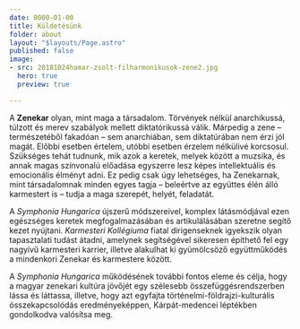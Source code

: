 ```yaml
---
date: 0000-01-00
title: Küldetésünk
folder: about
layout: "$layouts/Page.astro"
published: false
image:
- src: 20181024hamar-zsolt-filharmonikusok-zene2.jpg
  hero: true
  preview: true

---
```

A **Zenekar** olyan, mint maga a társadalom. Törvények nélkül anarchikussá, túlzott és merev szabályok mellett diktatórikussá válik. Márpedig a zene – természetéből fakadóan – sem anarchiában, sem diktatúrában nem érzi jól magát. Előbbi esetben értelem, utóbbi esetben érzelem nélkülivé korcsosul. Szükséges tehát tudnunk, mik azok a keretek, melyek között a muzsika, és annak magas színvonalú előadása egyszerre lesz képes intellektuális és emocionális élményt adni. Ez pedig csak úgy lehetséges, ha Zenekarnak, mint társadalomnak minden egyes tagja – beleértve az együttes élén álló karmestert is – tudja a maga szerepét, helyét, feladatát.

A _Symphonia Hungarica_ újszerű módszereivel, komplex látásmódjával ezen egészséges keretek megfogalmazásában és artikulálásában szeretne segítő kezet nyújtani. _Karmesteri Kollégiuma_ fiatal dirigenseknek igyekszik olyan tapasztalati tudást átadni, amelynek segítségével sikeresen építhető fel egy nagyívű karmesteri karrier, illetve alakulhat ki gyümölcsöző együttműködés a mindenkori Zenekar és karmestere között.

A _Symphonia Hungarica_ működésének további fontos eleme és célja, hogy a magyar zenekari kultúra jövőjét egy szélesebb összefüggésrendszerben lássa és láttassa, illetve, hogy azt egyfajta történelmi-földrajzi-kulturális összekapcsolódás eredményeképpen, Kárpát-medencei léptékben gondolkodva valósítsa meg.